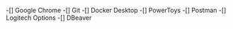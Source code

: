 -[] Google Chrome
-[] Git
-[] Docker Desktop
-[] PowerToys
-[] Postman
-[] Logitech Options
-[] DBeaver
